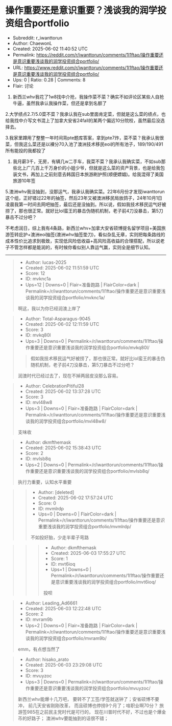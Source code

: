 # 操作重要还是意识重要？浅谈我的润学投资组合portfolio

- Subreddit: r_iwanttorun
- Author: ChaewonL
- Created: 2025-06-02 11:40:52 UTC
- Permalink: https://reddit.com/r/iwanttorun/comments/1l1ftao/操作重要还是意识重要浅谈我的润学投资组合portfolio/
- URL: https://www.reddit.com/r/iwanttorun/comments/1l1ftao/操作重要还是意识重要浅谈我的润学投资组合portfolio/
- Ups: 0 | Ratio: 0.28 | Comments: 8
- Flair: 讨论


1.  新西兰whv我花了1w8找中介抢，我操作菜不菜？确实不如评论区某些人自抢牛逼，虽然我承认我操作菜，但还是拿到名额了

2.大学绩点2.7/5.0菜不菜？我承认我在sub里面肯定菜，但就是这么菜的绩点，也给我找中介写文书混上了加拿大安省24fall的某两个偏远10分院校，虽然最后没选择去。

3.我家里蹲用了整整一年时间背pte题库答案，拿到pte7炸，菜不菜？我承认我很菜，但我这么菜还是以裸分70入池了澳洲技术移民eoi的所有池子，189/190/491所有能投的我都投了

1.  我月薪3千，无房，有辆几w二手车，我菜不菜？我承认我确实菜，不如sub那些北上广几百上千万身价的小姐少爷，但就是这么菜的资产背景，也是给我包装文书，再加上之前刻意去韩国日本旅游刷护照(顺便嫖娼)。给我混得了美国旅游10年签

5.澳洲whv我没抽到，没那运气，我承认我确实菜。22年6月份才发现iwanttorun这个组，正好错过22年的抽签，然后23年又被澳洲移民局放鸽子，24年10月1日凌晨我第一时间去网吧抽签，最后还是没抽到。所以说，假如我技术移民运气好被捞了，那也很正常。就好比lol蛮王的暴击伪随机机制，老子前4刀没暴击，第5刀暴击不过分吧？

不考虑润日，综上我有4条路，新西兰whv+加拿大安省硕博提名留学项目+美国旅游签转庇护+澳洲eoi抽签(澳洲whv抽签垫刀)，看似杂乱无章，实则把每条路线的成本性价比追求到极致，实现低风险低收益+高风险高收益的合理搭配，所以说老子不管怎样都是能润的，有时候你看似别人靠运气赢，实则全是细节认知。


---

> - Author: lucas-2025
> - Created: 2025-06-02 11:51:59 UTC
> - Score: 12
> - ID: mvknc1a
> - Ups=12 | Downs=0 | Flair=准备跑路 | FlairColor=dark | Permalink=/r/iwanttorun/comments/1l1ftao/操作重要还是意识重要浅谈我的润学投资组合portfolio/mvknc1a/
>
> 啊这，我以为你已经润澳上岸了

> - Author: Total-Asparagus-9045
> - Created: 2025-06-02 12:11:59 UTC
> - Score: 3
> - ID: mvkq80l
> - Ups=3 | Downs=0 | Permalink=/r/iwanttorun/comments/1l1ftao/操作重要还是意识重要浅谈我的润学投资组合portfolio/mvkq80l/
>
> >假如我技术移民运气好被捞了，那也很正常。就好比lol蛮王的暴击伪随机机制，老子前4刀没暴击，第5刀暴击不过分吧？
> 
> 润澳时代已经过去了，现在不掉两层皮没那么容易。

> - Author: CelebrationPitiful28
> - Created: 2025-06-02 13:37:28 UTC
> - Score: 3
> - ID: mvl48w8
> - Ups=3 | Downs=0 | Flair=准备跑路 | FlairColor=dark | Permalink=/r/iwanttorun/comments/1l1ftao/操作重要还是意识重要浅谈我的润学投资组合portfolio/mvl48w8/
>
> 支味收

> - Author: dkmfthemask
> - Created: 2025-06-02 15:38:43 UTC
> - Score: 2
> - ID: mvlsb8q
> - Ups=2 | Downs=0 | Permalink=/r/iwanttorun/comments/1l1ftao/操作重要还是意识重要浅谈我的润学投资组合portfolio/mvlsb8q/
>
> 执行力重要，认知水平重要

>> - Author: [deleted]
>> - Created: 2025-06-02 17:57:24 UTC
>> - Score: 0
>> - ID: mvmlrdp
>> - Ups=0 | Downs=0 | FlairColor=dark | Permalink=/r/iwanttorun/comments/1l1ftao/操作重要还是意识重要浅谈我的润学投资组合portfolio/mvmlrdp/
>>
>> 不如投好胎，少走半辈子弯路

>>> - Author: dkmfthemask
>>> - Created: 2025-06-03 17:55:27 UTC
>>> - Score: 1
>>> - ID: mvt6ioq
>>> - Ups=1 | Downs=0 | Permalink=/r/iwanttorun/comments/1l1ftao/操作重要还是意识重要浅谈我的润学投资组合portfolio/mvt6ioq/
>>>
>>> 投呗

> - Author: Leading_Ad6661
> - Created: 2025-06-03 12:22:48 UTC
> - Score: 2
> - ID: mvram9b
> - Ups=2 | Downs=0 | Flair=准备跑路 | FlairColor=dark | Permalink=/r/iwanttorun/comments/1l1ftao/操作重要还是意识重要浅谈我的润学投资组合portfolio/mvram9b/
>
> emm，有点想当然了

> - Author: hisako_arato
> - Created: 2025-06-03 23:29:08 UTC
> - Score: 3
> - ID: mvuyzoc
> - Ups=3 | Downs=0 | Permalink=/r/iwanttorun/comments/1l1ftao/操作重要还是意识重要浅谈我的润学投资组合portfolio/mvuyzoc/
>
> 新西兰whv能爆十几万吧， 要转不了工签/学签就送钟了；安省硕博不要冲， 前几天安省刚刚改革， 而且硕博也停捞9个月了；啥职业啊70分？ 旅游签985在之前民主党时代是可行的， 现在川普时代不好，不过也是个爆金币的好路子； 澳洲whv要能抽到的话很不错；
